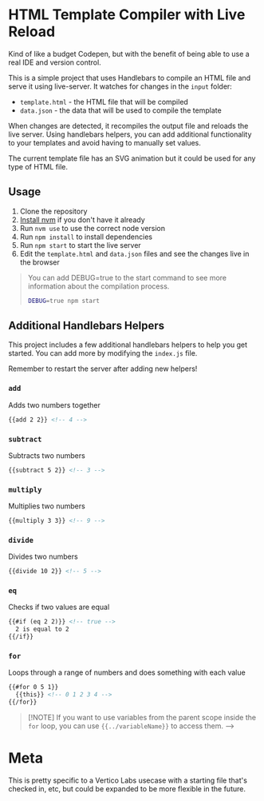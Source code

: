 # HTML Template Compiler with Live Reload

Kind of like a budget Codepen, but with the benefit of being able to use a real IDE and version control.

This is a simple project that uses Handlebars to compile an HTML file and serve it using live-server. It watches for changes in the `input` folder:
- `template.html` - the HTML file that will be compiled
- `data.json` - the data that will be used to compile the template

When changes are detected, it recompiles the output file and reloads the live server. Using handlebars helpers, you can add additional functionality to your templates and avoid having to manually set values.

The current template file has an SVG animation but it could be used for any type of HTML file.

## Usage

1. Clone the repository
1. [Install nvm](https://github.com/nvm-sh/nvm) if you don't have it already
1. Run `nvm use` to use the correct node version
1. Run `npm install` to install dependencies
1. Run `npm start` to start the live server
1. Edit the `template.html` and `data.json` files and see the changes live in the browser

> You can add DEBUG=true to the start command to see more information about the compilation process.
> 
> ```bash
> DEBUG=true npm start
> ```

## Additional Handlebars Helpers

This project includes a few additional handlebars helpers to help you get started. You can add more by modifying the `index.js` file.

Remember to restart the server after adding new helpers!

### `add`

Adds two numbers together

```html
{{add 2 2}} <!-- 4 -->
```

### `subtract`

Subtracts two numbers

```html
{{subtract 5 2}} <!-- 3 -->
```

### `multiply`

Multiplies two numbers

```html
{{multiply 3 3}} <!-- 9 -->
``` 

### `divide`

Divides two numbers

```html
{{divide 10 2}} <!-- 5 -->
```

### `eq`

Checks if two values are equal

```html
{{#if (eq 2 2)}} <!-- true -->
  2 is equal to 2
{{/if}}
```

### `for`

Loops through a range of numbers and does something with each value

```html
{{#for 0 5 1}}
  {{this}} <!-- 0 1 2 3 4 -->
{{/for}}
```

> [!NOTE] If you want to use variables from the parent scope inside the `for` loop, you can use `{{../variableName}}` to access them. -->

# Meta

This is pretty specific to a Vertico Labs usecase with a starting file that's checked in, etc, but could be expanded to be more flexible in the future.